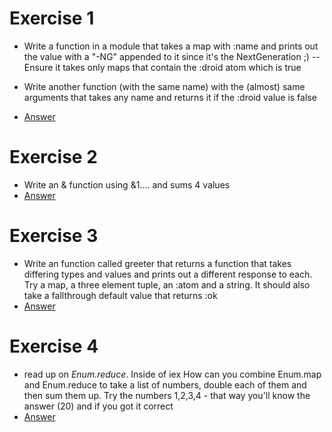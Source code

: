 # Exercise 1
* Write a function in a module that takes a map with :name and prints out the value
  with a "-NG" appended to it since it's the NextGeneration ;) --
  Ensure it takes only maps that contain the :droid atom which is true

* Write another function (with the same name) with the (almost) same arguments that takes any name and returns it
  if the :droid value is false

* [Answer](https://gist.github.com/MonkeyIsNull/02b43cd673a228d57fc0)

# Exercise 2
* Write an & function using &1.... and sums 4 values
* [Answer](https://gist.github.com/MonkeyIsNull/f1c12df84de6e5156237)

# Exercise 3
* Write an function called greeter that returns a function that takes differing types and values and prints out
  a different response to each. Try a map, a three element tuple, an :atom and a string.
  It should also take a fallthrough default value that returns :ok
* [Answer](https://gist.github.com/MonkeyIsNull/37368f35d6cfa35d1919) 

# Exercise 4
* read up on _Enum.reduce_. Inside of iex How can you combine Enum.map and Enum.reduce to 
  take a list of numbers, double each of them and then sum them up.
  Try the numbers 1,2,3,4 - that way you'll know the answer (20) and if you got it correct
* [Answer](https://gist.github.com/MonkeyIsNull/738e0ae9114416ed1f11)
